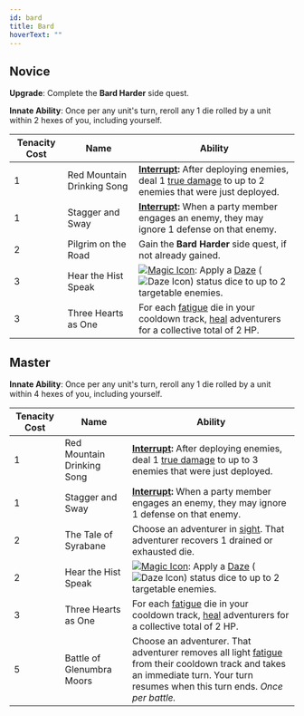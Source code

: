 ```yaml
---
id: bard
title: Bard
hoverText: ""
---
```


## Novice

**Upgrade**: Complete the **Bard Harder** side quest.

**Innate Ability**: Once per any unit's turn, reroll any 1 die rolled by a unit within 2 hexes of you, including yourself.

| Tenacity Cost | Name | Ability |
|-----------|-------|-------|
| 1 | Red Mountain Drinking Song | **[Interrupt](/docs/all/other/interrupt):** After deploying enemies, deal 1 [true damage](/docs/all/other/true-damage) to up to 2 enemies that were just deployed. |
| 1 | Stagger and Sway | **[Interrupt](/docs/all/other/interrupt):** When a party member engages an enemy, they may ignore 1 defense on that enemy. |
| 2 | Pilgrim on the Road | Gain the **Bard Harder** side quest, if not already gained. |
| 3 | Hear the Hist Speak | [<img src="/icons/magic.svg" alt="Magic Icon" class="icon-svg" />](/docs/all/battle-forms/magic): Apply a [Daze](/docs/all/status-effects/daze) (<img src="/icons/daze.svg" alt="Daze Icon" class="icon-svg" />) status dice to up to 2 targetable enemies. |
| 3 | Three Hearts as One | For each [fatigue](/docs/all/other/fatigue) die in your cooldown track, [heal](/docs/all/other/healing) adventurers for a collective total of 2 HP. |

## Master

**Innate Ability**: Once per any unit's turn, reroll any 1 die rolled by a unit within 4 hexes of you, including yourself.

| Tenacity Cost | Name | Ability |
|-----------|-------|-------|
| 1 | Red Mountain Drinking Song | **[Interrupt](/docs/all/other/interrupt):** After deploying enemies, deal 1 [true damage](/docs/all/other/true-damage) to up to 3 enemies that were just deployed. |
| 1 | Stagger and Sway | **[Interrupt](/docs/all/other/interrupt):** When a party member engages an enemy, they may ignore 1 defense on that enemy. |
| 2 | The Tale of Syrabane | Choose an adventurer in [sight](/docs/all/other/sight). That adventurer recovers 1 drained or exhausted die. |
| 2 | Hear the Hist Speak | [<img src="/icons/magic.svg" alt="Magic Icon" class="icon-svg" />](/docs/all/battle-forms/magic): Apply a [Daze](/docs/all/status-effects/daze) (<img src="/icons/daze.svg" alt="Daze Icon" class="icon-svg" />) status dice to up to 2 targetable enemies. |
| 3 | Three Hearts as One | For each [fatigue](/docs/all/other/fatigue) die in your cooldown track, [heal](/docs/all/other/healing) adventurers for a collective total of 2 HP. |
| 5 | Battle of Glenumbra Moors | Choose an adventurer. That adventurer removes all light [fatigue](/docs/all/other/fatigue) from their cooldown track and takes an immediate turn. Your turn resumes when this turn ends. *Once per battle.* |

